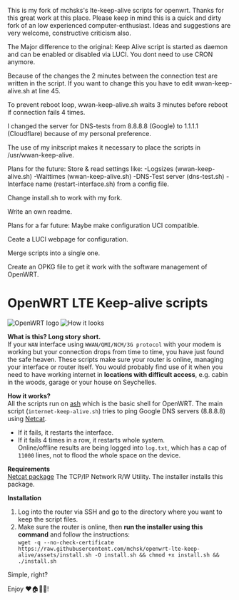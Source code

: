 This is my fork of mchsks's lte-keep-alive scripts for openwrt. Thanks for this great work at this place. Please keep in mind this is a quick and dirty fork of an low experienced computer-enthusiast. Ideas and suggestions are very welcome, constructive criticism also.

The Major difference to the original:
   Keep Alive script is started as daemon and can be enabled or disabled via LUCI.
   You dont need to use CRON anymore.
   
   Because of the changes the 2 minutes between the connection test are written in the script. If you want to change this you 
   have to edit wwan-keep-alive.sh at line 45.
   
   To prevent reboot loop, wwan-keep-alive.sh waits 3 minutes before reboot if connection fails 4 times.
   
   I changed the server for DNS-tests from 8.8.8.8 (Google) to 1.1.1.1 (Cloudflare) because of my personal preference.
   
   The use of my initscript makes it necessary to place the scripts in /usr/wwan-keep-alive.
   
 Plans for the future:
   Store & read settings like:
   -Logsizes (wwan-keep-alive.sh)
   -Waittimes (wwan-keep-alive.sh)
   -DNS-Test server (dns-test.sh)
   -Interface name (restart-interface.sh)
   from a config file.
   
   Change install.sh to work with my fork.
   
   Write an own readme.
   
Plans for a far future:
   Maybe make configuration UCI compatible.
   
   Ceate a LUCI webpage for configuration.
   
   Merge scripts into a single one.
   
   Create an OPKG file to get it work with the software management of OpenWRT.
   
# OpenWRT LTE Keep-alive scripts

![OpenWRT logo](https://raw.githubusercontent.com/mchsk/openwrt-lte-keep-alive/assets/images/openwrt.png)
![How it looks](https://raw.githubusercontent.com/mchsk/openwrt-lte-keep-alive/assets/images/screenshot1.png)

**What is this? Long story short.**<br>
If your `WAN` interface using `WWAN/QMI/NCM/3G protocol` with your modem is working but your connection drops from time to time, you have just found the safe heaven. These scripts make sure your router is online, managing your interface or router itself. You would probably find use of it when you need to have working internet in **locations with difficult access**, e.g. cabin in the woods, garage or your house on Seychelles.

**How it works?**<br>
All the scripts run on [ash](https://www.in-ulm.de/~mascheck/various/ash/) which is the basic shell for OpenWRT.
The main script (`internet-keep-alive.sh`) tries to ping Google DNS servers (8.8.8.8) using [Netcat](http://netcat.sourceforge.net/).<br>
- If it fails, it restarts the interface.<br>
- If it fails 4 times in a row, it restarts whole system.<br>
Online/offline results are being logged into `log.txt`, which has a cap of `11000` lines, not to flood the whole space on the device.

**Requirements**<br>
[Netcat package](https://openwrt.org/packages/pkgdata/netcat) The TCP/IP Network R/W Utility. The installer installs this package.

**Installation**<br>
1. Log into the router via SSH and go to the directory where you want to keep the script files.<br>
2. Make sure the router is online, then **run the installer using this command** and follow the instructions:<br>
   `wget -q --no-check-certificate https://raw.githubusercontent.com/mchsk/openwrt-lte-keep-alive/assets/install.sh -O install.sh && chmod +x install.sh && ./install.sh`

Simple, right?<br>

Enjoy ❤️🏠📡📶!
